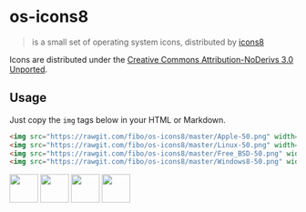 # os-icons8

> is a small set of operating system icons, distributed by [icons8]

Icons are distributed under the [Creative Commons Attribution-NoDerivs 3.0 Unported](https://creativecommons.org/licenses/by-nd/3.0/).

## Usage

Just copy the `img` tags below in your HTML or Markdown.

```html
<img src="https://rawgit.com/fibo/os-icons8/master/Apple-50.png" width="50" height="50" />
<img src="https://rawgit.com/fibo/os-icons8/master/Linux-50.png" width="50" height="50" />
<img src="https://rawgit.com/fibo/os-icons8/master/Free_BSD-50.png" width="50" height="50" />
<img src="https://rawgit.com/fibo/os-icons8/master/Windows8-50.png" width="50" height="50" />
```

<img src="https://rawgit.com/fibo/os-icons8/master/Apple-50.png" width="50" height="50" />
<img src="https://rawgit.com/fibo/os-icons8/master/Linux-50.png" width="50" height="50" />
<img src="https://rawgit.com/fibo/os-icons8/master/Free_BSD-50.png" width="50" height="50" />
<img src="https://rawgit.com/fibo/os-icons8/master/Windows8-50.png" width="50" height="50" />

[icons8]: https://icons8.com "icons8, Free Flat Icons"
